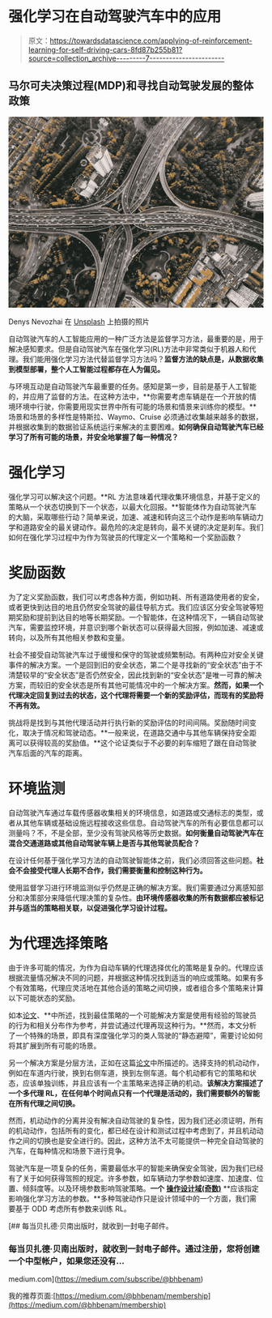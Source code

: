 # 强化学习在自动驾驶汽车中的应用

> 原文：<https://towardsdatascience.com/applying-of-reinforcement-learning-for-self-driving-cars-8fd87b255b81?source=collection_archive---------7----------------------->

## 马尔可夫决策过程(MDP)和寻找自动驾驶发展的整体政策

![](img/8eb47a3ebd32ac0b3b1f06a4f71fc3af.png)

Denys Nevozhai 在 [Unsplash](https://unsplash.com/s/photos/mobility?utm_source=unsplash&utm_medium=referral&utm_content=creditCopyText) 上拍摄的照片

自动驾驶汽车的人工智能应用的一种广泛方法是监督学习方法，最重要的是，用于解决感知要求。但是自动驾驶汽车在强化学习(RL)方法中非常类似于机器人和代理。我们能用强化学习方法代替监督学习方法吗？**监督方法的缺点是，从数据收集到模型部署，整个人工智能过程都存在人为偏见。**

与环境互动是自动驾驶汽车最重要的任务。感知是第一步，目前是基于人工智能的，并应用了监督的方法。在这种方法中，**你需要考虑车辆是在一个开放的情境环境中行驶，你需要用现实世界中所有可能的场景和情景来训练你的模型。**场景和场景的多样性是特斯拉、Waymo、Cruise 必须通过收集越来越多的数据，并根据收集到的数据验证系统运行来解决的主要困难。**如何确保自动驾驶汽车已经学习了所有可能的场景，并安全地掌握了每一种情况？**

# 强化学习

强化学习可以解决这个问题。**RL 方法意味着代理收集环境信息，并基于定义的策略从一个状态切换到下一个状态，以最大化回报。**智能体作为自动驾驶汽车的大脑，采取哪些行动？简单来说，加速、减速和转向这三个动作是影响车辆动力学和道路安全的最关键动作。最危险的决定是转向，最不关键的决定是刹车。我们如何在强化学习过程中为作为驾驶员的代理定义一个策略和一个奖励函数？

# 奖励函数

为了定义奖励函数，我们可以考虑各种方面，例如功耗、所有道路使用者的安全，或者更快到达目的地且仍然安全驾驶的最佳导航方式。我们应该区分安全驾驶等短期奖励和提前到达目的地等长期奖励。一个智能体，在这种情况下，一辆自动驾驶汽车，需要监控环境，并意识到哪个新状态可以获得最大回报，例如加速、减速或转向，以及所有其他相关参数和变量。

社会不接受自动驾驶汽车过于缓慢和保守的驾驶或频繁制动。有两种应对安全关键事件的解决方案。一个是回到旧的安全状态，第二个是寻找新的“安全状态”由于不清楚较早的“安全状态”是否仍然安全，因此找到新的“安全状态”是唯一可靠的解决方案，而较旧的安全状态是所有其他可能情况中的一个解决方案。**然而，如果一个代理决定回复到过去的状态，这个代理将需要一个新的奖励评估，而现有的奖励将不再有效。**

挑战将是找到与其他代理活动并行执行新的奖励评估的时间间隔。奖励随时间变化，取决于情况和驾驶动态。**一般来说，在道路交通中与其他车辆保持安全距离可以获得较高的奖励值。**这个论证类似于不必要的刹车缩短了跟在自动驾驶汽车后面的汽车的距离。

# 环境监测

自动驾驶汽车通过车载传感器收集相关的环境信息，如道路或交通标志的类型，或者从其他车辆或基础设施远程接收这些信息。自动驾驶汽车的所有必要信息都可以测量吗？不，不是全部，至少没有驾驶风格等历史数据。**如何衡量自动驾驶汽车在混合交通道路或其他自动驾驶车辆上是否与其他驾驶员配合？**

在设计任何基于强化学习方法的自动驾驶智能体之前，我们必须回答这些问题。**社会不会接受代理人长期不合作，我们需要衡量和控制这种行为。**

使用监督学习进行环境监测似乎仍然是正确的解决方案。我们需要通过分离感知部分和决策部分来降低代理决策的复杂性。**由环境传感器收集的所有数据都应被标记并与适当的策略相关联，以促进强化学习设计过程。**

# 为代理选择策略

由于许多可能的情况，为作为自动车辆的代理选择优化的策略是复杂的。代理应该根据流量情况解决不同的问题，并根据这种情况找到适当的响应或策略。如果有多个有效策略，代理应灵活地在其他合适的策略之间切换，或者组合多个策略来计算以下可能状态的奖励。

如本[论文](https://arxiv.org/pdf/2006.04218.pdf)、**中所述，找到最佳策略的一个可能解决方案是使用有经验的驾驶员的行为和相关分布作为参考，并尝试通过代理再现这种行为。**然而，本文分析了一个特殊的场景，即具有深度强化学习的类人驾驶的“静态避障”，需要讨论如何将其扩展到所有可能的场景。

另一个解决方案是分层方法，正如在这篇[论文](https://arxiv.org/pdf/2001.09816.pdf)中所描述的。选择支持的机动动作，例如在车道内行驶，换到右侧车道，换到左侧车道。每个机动都有它的策略和状态，应该单独训练，并且应该有一个主策略来选择正确的机动。**该解决方案描述了一个多代理 RL，在任何单个时间点只有一个代理是活动的，我们需要额外的智能在所有代理之间切换。**

然而，机动动作的分离并没有解决自动驾驶的复杂性，因为我们还必须证明，所有的机动动作，包括所有的变化，都已经在设计和测试过程中考虑到了，并且机动动作之间的切换也是安全进行的。因此，这种方法不太可能提供一种完全自动驾驶的汽车，在每种情况和场景下进行竞争。

驾驶汽车是一项复杂的任务，需要最低水平的智能来确保安全驾驶，因为我们已经有了关于如何获得驾照的规定。许多参数，如车辆动力学参数如速度、加速度、位置、倾斜度等。以及环境参数影响驾驶策略。**一个** [**操作设计域(奇数)**](https://medium.com/rewrite-tech/how-to-model-the-behavior-of-a-self-driving-car-5506a3d7afdd) **应该指定影响强化学习方法的参数。**多种驾驶动作只是设计领域中的一个方面，我们需要基于 ODD 考虑所有参数来训练 RL。

[](https://medium.com/subscribe/@bhbenam) [## 每当贝扎德·贝南出版时，就收到一封电子邮件。

### 每当贝扎德·贝南出版时，就收到一封电子邮件。通过注册，您将创建一个中型帐户，如果您还没有…

medium.com](https://medium.com/subscribe/@bhbenam) 

我的推荐页面:[https://medium.com/@bhbenam/membership](https://medium.com/@bhbenam/membership)